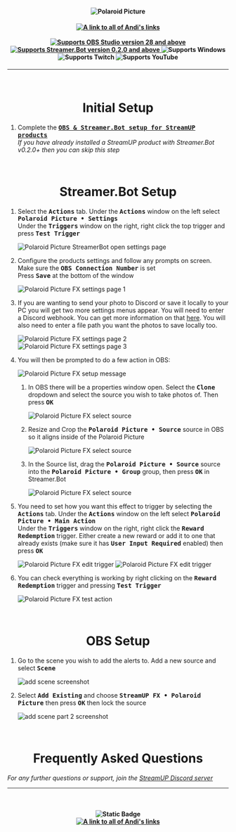 <h4 align="center">
  <img src="../Assets/Polaroid Picture FX - Banner.png" alt="Polaroid Picture">
</h4>

<h4 align="center">
  <a href="https://doras.to/andilippi">
    <img alt="A link to all of Andi's links" src="https://img.shields.io/badge/Created%20by%20Andi%20Stone%20(Andilippi)-white?style=for-the-badge">
  </a>
  <br><br>
    <a href="https://obsproject.com">
        <img alt="Supports OBS Studio version 28 and above" src="https://img.shields.io/badge/OBS Studio-28%2B-FFFFFF?style=for-the-badge&labelColor=1e1a1d">
    </a>
    <a href="https://streamer.bot">
        <img alt="Supports Streamer.Bot version 0.2.0 and above" src="https://img.shields.io/badge/Streamer.Bot-v0.2.0+-%23FFFFFF?style=for-the-badge&labelColor=9038e8">
    </a>
    <img alt="Supports Windows" src="https://img.shields.io/badge/Windows-%23FFFFFF?style=for-the-badge&logo=windows&labelColor=00a2ed">
  <br>
  <img alt="Supports Twitch" src="https://img.shields.io/badge/Supports Twitch-6441a5?style=for-the-badge&logo=twitch&logoColor=white">
  <img alt="Supports YouTube" src="https://img.shields.io/badge/Supports YouTube-red?style=for-the-badge&logo=youtube&logoColor=white"> 
</h4>

---

<br>

<h1 align="center">Initial Setup
</h1>

1. Complete the <kbd><b><a href="https://github.com/StreamUPTips/ReadMe-Files/blob/main/StreamUP-Product-Install-Guide.md">OBS & Streamer.Bot setup for StreamUP products</b></kbd><br></a>
*If you have already installed a StreamUP product with Streamer.Bot v0.2.0+ then you can skip this step*

<br>

<h1 align="center">
        Streamer.Bot Setup
</h1>

1. Select the <kbd><b>Actions</b></kbd> tab. Under the <kbd><b>Actions</b></kbd> window on the left select <kbd><b>Polaroid Picture • Settings</b></kbd><br>
Under the <kbd><b>Triggers</b></kbd> window on the right, right click the top trigger and press <kbd><b>Test Trigger</b></kbd><br>

   <img src="../Assets/Polaroid Picture FX - Open Settings.png" alt="Polaroid Picture StreamerBot open settings page"><br>

2. Configure the products settings and follow any prompts on screen. Make sure the <kbd><b>OBS Connection Number</b></kbd> is set<br>
Press <kbd><b>Save</b></kbd> at the bottom of the window<br>

    <img src="../Assets/Polaroid Picture FX - Settings 1.png" alt="Polaroid Picture FX settings page 1">

3. If you are wanting to send your photo to Discord or save it locally to your PC you will get two more settings menus appear. You will need to enter a Discord webhook. You can get more information on that [here](https://support.discord.com/hc/en-us/articles/228383668-Intro-to-Webhooks). You will also need to enter a file path you want the photos to save locally too.

    <img src="../Assets/Polaroid Picture FX - Settings 2.png" alt="Polaroid Picture FX settings page 2">
    <img src="../Assets/Polaroid Picture FX - Settings 3.png" alt="Polaroid Picture FX settings page 3">

4. You will then be prompted to do a few action in OBS:

    <img src="../Assets/Polaroid Picture FX - OBS Setup Message.png" alt="Polaroid Picture FX setup message">

    1. In OBS there will be a properties window open. Select the <kbd><b>Clone</b></kbd> dropdown and select the source you wish to take photos of. Then press <kbd><b>OK</b></kbd>

        <img src="../Assets/Polaroid Picture FX - OBS Setup 1.png" alt="Polaroid Picture FX select source">  

    2. Resize and Crop the <kbd><b>Polaroid Picture • Source</b></kbd> source in OBS so it aligns inside of the Polaroid Picture

        <img src="../Assets/Polaroid Picture FX - OBS Setup 2.png" alt="Polaroid Picture FX select source">  

    3. In the Source list, drag the <kbd><b>Polaroid Picture • Source</b></kbd> source into the <kbd><b>Polaroid Picture • Group</b></kbd> group, then press <kbd><b>OK</b></kbd> in Streamer.Bot

        <img src="../Assets/Polaroid Picture FX - OBS Setup 3.png" alt="Polaroid Picture FX select source">  

5. You need to set how you want this effect to trigger by selecting the <kbd><b>Actions</b></kbd> tab. Under the <kbd><b>Actions</b></kbd> window on the left select <kbd><b>Polaroid Picture • Main Action</b></kbd><br>
Under the <kbd><b>Triggers</b></kbd> window on the right, right click the <kbd><b>Reward Redemption</b></kbd> trigger. Either create a new reward or add it to one that already exists (make sure it has <kbd><b>User Input Required</b></kbd> enabled) then press <kbd><b>OK</b></kbd>

    <img src="../Assets/Polaroid Picture FX - Edit Trigger 1.png" alt="Polaroid Picture FX edit trigger">  
    <img src="../Assets/Polaroid Picture FX - Edit Trigger 2.png" alt="Polaroid Picture FX edit trigger">  

6. You can check everything is working by right clicking on the <kbd><b>Reward Redemption</b></kbd> trigger and pressing <kbd><b>Test Trigger</b></kbd>

    <img src="../Assets/Polaroid Picture FX - Test Main Action.png" alt="Polaroid Picture FX test action"> 

<br>

<h1 align="center">
        OBS Setup
</h1>

1. Go to the scene you wish to add the alerts to. Add a new source and select <kbd><b>Scene</b></kbd><br>

    <img src="../Assets/Polaroid Picture FX - OBS Add Scene 1.png" alt="add scene screenshot"><br>

1. Select <kbd><b>Add Existing</b></kbd> and choose <kbd><b>StreamUP FX • Polaroid Picture</b></kbd> then press <kbd><b>OK</b></kbd> then lock the source<br>

    <img src="../Assets/Polaroid Picture FX - OBS Add Scene 2.png" alt="add scene part 2 screenshot"><br>

<br>

<h1 align="center">
        Frequently Asked Questions
</h1>

*For any further questions or support, join the [StreamUP Discord server](https://discord.com/invite/RnDKRaVCEu?)*

---

<br>

<h4 align="center">
  <img alt="Static Badge" src="https://img.shields.io/badge/A%20StreamUP%20Product-%23fc6caf?style=for-the-badge"><br>
  <a href="https://doras.to/andilippi">
    <img alt="A link to all of Andi's links" src="https://img.shields.io/badge/Created%20by%20Andi%20Stone%20(Andilippi)-white?style=for-the-badge">
  </a>  
</h4>
